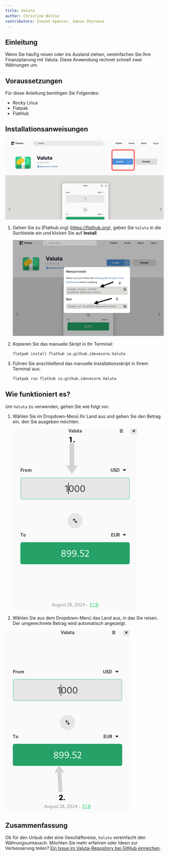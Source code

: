 ```yaml
---
title: Valuta
author: Christine Belzie
contributors: Steven Spencer, Ganna Zhyrnova
---
```


## Einleitung

Wenn Sie häufig reisen oder ins Ausland ziehen, vereinfachen Sie Ihre Finanzplanung mit Valuta. Diese Anwendung rechnet schnell zwei Währungen um.

## Voraussetzungen

Für diese Anleitung benötigen Sie Folgendes:

- Rocky Linux
- Flatpak
- FlatHub

## Installationsanweisungen

![Screenshot of the Valuta page on Flathub with the blue install button highlighted in a red square](images/01_valuta.png)

1. Gehen Sie zu [Flathub.org] (https://flathub.org), geben Sie `Valuta` in die Suchleiste ein und klicken Sie auf **Install**

    ![manual install script and run script](images/valuta-install.png)

2. Kopieren Sie das manuelle Skript in Ihr Terminal:

    ```bash
    flatpak install flathub io.github.idevecore.Valuta
    ```

3. Führen Sie anschließend das manuelle Installationsskript in Ihrem Terminal aus:

    ```bash
    flatpak run flathub io.github.idevecore.Valuta
    ```

## Wie funktioniert es?

Um `Valuta` zu verwenden, gehen Sie wie folgt vor:

1. Wählen Sie im Dropdown-Menü Ihr Land aus und geben Sie den Betrag ein, den Sie ausgeben möchten.

    ![Screenshot of Valuta app showing 1000 USD in the input field, with a grey arrow pointing down to a grey box showing 1000 USD](images/02_valuta.png)

2. Wählen Sie aus dem Dropdown-Menü das Land aus, in das Sie reisen. Der umgerechnete Betrag wird automatisch angezeigt.

![Screenshot showing a grey arrow pointing upward to a green box displaying the converted amount, 899.52 EUR](images/03_valuta.png)

## Zusammenfassung

Ob für den Urlaub oder eine Geschäftsreise, `Valuta` vereinfacht den Währungsumtausch. Möchten Sie mehr erfahren oder Ideen zur Verbesserung teilen? [Ein Issue im Valuta-Repository bei GitHub einreichen](https://github.com/ideveCore/valuta/issues).
